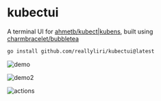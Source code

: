# kubectui

A terminal UI for [ahmetb/kubect|kubens](https://github.com/ahmetb/kubectx), built using [charmbracelet/bubbletea](https://github.com/charmbracelet/bubbletea)

```sh
go install github.com/reallyliri/kubectui@latest
```

![demo](https://i.imgur.com/Q5ziJXH.gif)

![demo2](https://i.imgur.com/k6aMH5U.gif)

![actions](https://i.imgur.com/4471dwl.png)
